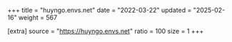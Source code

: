 +++
title = "huyngo.envs.net"
date = "2022-03-22"
updated = "2025-02-16"
weight = 567

[extra]
source = "https://huyngo.envs.net"
ratio = 100
size = 1
+++
